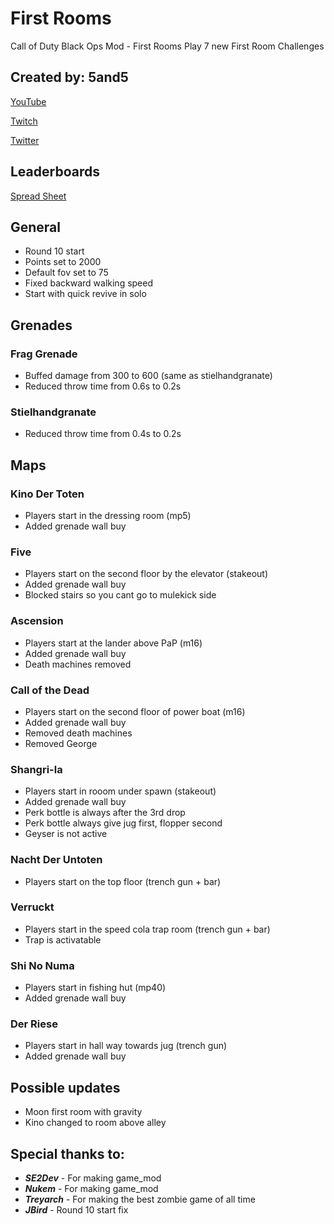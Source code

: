 # First Rooms
Call of Duty Black Ops Mod - First Rooms
Play 7 new First Room Challenges

## Created by: 5and5

[YouTube](https://www.youtube.com/user/Zomb0s4life)

[Twitch](https://twitch.tv/5and5)

[Twitter](https://twitter.com/5and55)



## Leaderboards

[Spread Sheet](https://docs.google.com/spreadsheets/d/1eY93xGNydtTuZEoO-EQ-Qwj_ben_gRoHoEOYNFGGhXE/)

## General
* Round 10 start
* Points set to 2000
* Default fov set to 75
* Fixed backward walking speed
* Start with quick revive in solo

## Grenades
### Frag Grenade
* Buffed damage from 300 to 600 (same as stielhandgranate)
* Reduced throw time from 0.6s to 0.2s

### Stielhandgranate
* Reduced throw time from 0.4s to 0.2s

## Maps

### Kino Der Toten
* Players start in the dressing room (mp5)
* Added grenade wall buy

### Five
* Players start on the second floor by the elevator (stakeout)
* Added grenade wall buy
* Blocked stairs so you cant go to mulekick side

### Ascension
* Players start at the lander above PaP (m16)
* Added grenade wall buy
* Death machines removed

### Call of the Dead
* Players start on the second floor of power boat (m16)
* Added grenade wall buy
* Removed death machines
* Removed George

### Shangri-la
* Players start in rooom under spawn (stakeout)
* Added grenade wall buy
* Perk bottle is always after the 3rd drop
* Perk bottle always give jug first, flopper second
* Geyser is not active

### Nacht Der Untoten
* Players start on the top floor (trench gun + bar)

### Verruckt
* Players start in the speed cola trap room (trench gun + bar)
* Trap is activatable

### Shi No Numa
* Players start in fishing hut (mp40)
* Added grenade wall buy

### Der Riese
* Players start in hall way towards jug (trench gun)
* Added grenade wall buy

## Possible updates
* Moon first room with gravity
* Kino changed to room above alley


## Special thanks to:
* **_SE2Dev_** - For making game_mod
* **_Nukem_** - For making game_mod
* **_Treyarch_** - For making the best zombie game of all time
* **_JBird_** - Round 10 start fix
